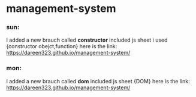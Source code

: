 # management-system
### sun:
I added a new brauch called **constructor** included js sheet i used {constructor obejct,function} here is the link:
https://dareen323.github.io/management-system/
### mon:
I added a new brauch called **dom** included js sheet {DOM} here is the link:
https://dareen323.github.io/management-system/
